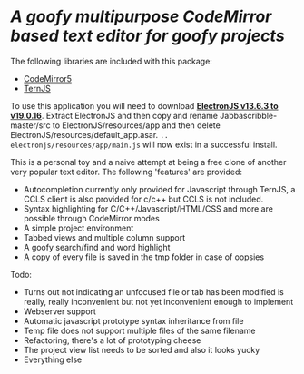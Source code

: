 # *A goofy multipurpose CodeMirror based text editor for goofy projects*

The following libraries are included with this package: 
- [CodeMirror5](https://github.com/codemirror/codemirror5)
- [TernJS](https://github.com/ternjs/tern)

To use this application you will need to download **[ElectronJS v13.6.3 to v19.0.16](https://github.com/electron/electron/releases)**. Extract ElectronJS and then copy and rename Jabbascribble-master/src to ElectronJS/resources/app and then delete ElectronJS/resources/default_app.asar. `.. electronjs/resources/app/main.js` will now exist in a successful install.

This is a personal toy and a naive attempt at being a free clone of another very popular text editor.
The following 'features' are provided:
- Autocompletion currently only provided for Javascript through TernJS, a CCLS client is also provided for c/c++ but CCLS is not included.
- Syntax highlighting for C/C++/Javascript/HTML/CSS and more are possible through CodeMirror modes
- A simple project environment
- Tabbed views and multiple column support
- A goofy search/find and word highlight
- A copy of every file is saved in the tmp folder in case of oopsies

Todo:
- Turns out not indicating an unfocused file or tab has been modified is really, really inconvenient but not yet inconvenient enough to implement
- Webserver support
- Automatic javascript prototype syntax inheritance from file
- Temp file does not support multiple files of the same filename
- Refactoring, there's a lot of prototyping cheese
- The project view list needs to be sorted and also it looks yucky
- Everything else